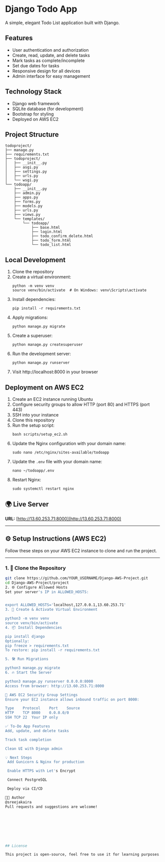 # Django Todo App

A simple, elegant Todo List application built with Django.

## Features

- User authentication and authorization
- Create, read, update, and delete tasks
- Mark tasks as complete/incomplete
- Set due dates for tasks
- Responsive design for all devices
- Admin interface for easy management

## Technology Stack

- Django web framework
- SQLite database (for development)
- Bootstrap for styling
- Deployed on AWS EC2

## Project Structure

```
todoproject/
├── manage.py
├── requirements.txt
├── todoproject/
│   ├── __init__.py
│   ├── asgi.py
│   ├── settings.py
│   ├── urls.py
│   └── wsgi.py
└── todoapp/
    ├── __init__.py
    ├── admin.py
    ├── apps.py
    ├── forms.py
    ├── models.py
    ├── urls.py
    ├── views.py
    └── templates/
        └── todoapp/
            ├── base.html
            ├── login.html
            ├── todo_confirm_delete.html
            ├── todo_form.html
            └── todo_list.html
```

## Local Development

1. Clone the repository
2. Create a virtual environment:
   ```
   python -m venv venv
   source venv/bin/activate  # On Windows: venv\Scripts\activate
   ```
3. Install dependencies:
   ```
   pip install -r requirements.txt
   ```
4. Apply migrations:
   ```
   python manage.py migrate
   ```
5. Create a superuser:
   ```
   python manage.py createsuperuser
   ```
6. Run the development server:
   ```
   python manage.py runserver
   ```
7. Visit http://localhost:8000 in your browser

## Deployment on AWS EC2

1. Create an EC2 instance running Ubuntu
2. Configure security groups to allow HTTP (port 80) and HTTPS (port 443)
3. SSH into your instance
4. Clone this repository
5. Run the setup script:
   ```
   bash scripts/setup_ec2.sh
   ```
6. Update the Nginx configuration with your domain name:
   ```
   sudo nano /etc/nginx/sites-available/todoapp
   ```
7. Update the `.env` file with your domain name:
   ```
   nano ~/todoapp/.env
   ```
8. Restart Nginx:
   ```
   sudo systemctl restart nginx
   ```

## 🌍 Live Server

**URL:** [http://13.60.253.71:8000](http://13.60.253.71:8000)

---

## ⚙️ Setup Instructions (AWS EC2)

Follow these steps on your AWS EC2 instance to clone and run the project.

---

### 1. 🚀 Clone the Repository

```bash
git clone https://github.com/YOUR_USERNAME/Django-AWS-Project.git
cd Django-AWS-Project/project
2. 🌐 Configure Allowed Hosts
Set your server's IP in ALLOWED_HOSTS:


export ALLOWED_HOSTS='localhost,127.0.0.1,13.60.253.71'
3. 🐍 Create & Activate Virtual Environment

python3 -m venv venv
source venv/bin/activate
4. 📦 Install Dependencies

pip install django
Optionally:
pip freeze > requirements.txt
To restore: pip install -r requirements.txt

5. 🛠 Run Migrations

python3 manage.py migrate
6. 🔥 Start the Server

python3 manage.py runserver 0.0.0.0:8000
Access from browser: http://13.60.253.71:8000

🔐 AWS EC2 Security Group Settings
Ensure your EC2 instance allows inbound traffic on port 8000:

Type	Protocol	Port	Source
HTTP	TCP	8000	0.0.0.0/0
SSH	TCP	22	Your IP only

✅ To-Do App Features
Add, update, and delete tasks

Track task completion

Clean UI with Django admin

💡 Next Steps
 Add Gunicorn & Nginx for production

 Enable HTTPS with Let's Encrypt

 Connect PostgreSQL

 Deploy via CI/CD

🧑‍💻 Author
@sreejakaira
Pull requests and suggestions are welcome!








## License

This project is open-source, feel free to use it for learning purposes.
